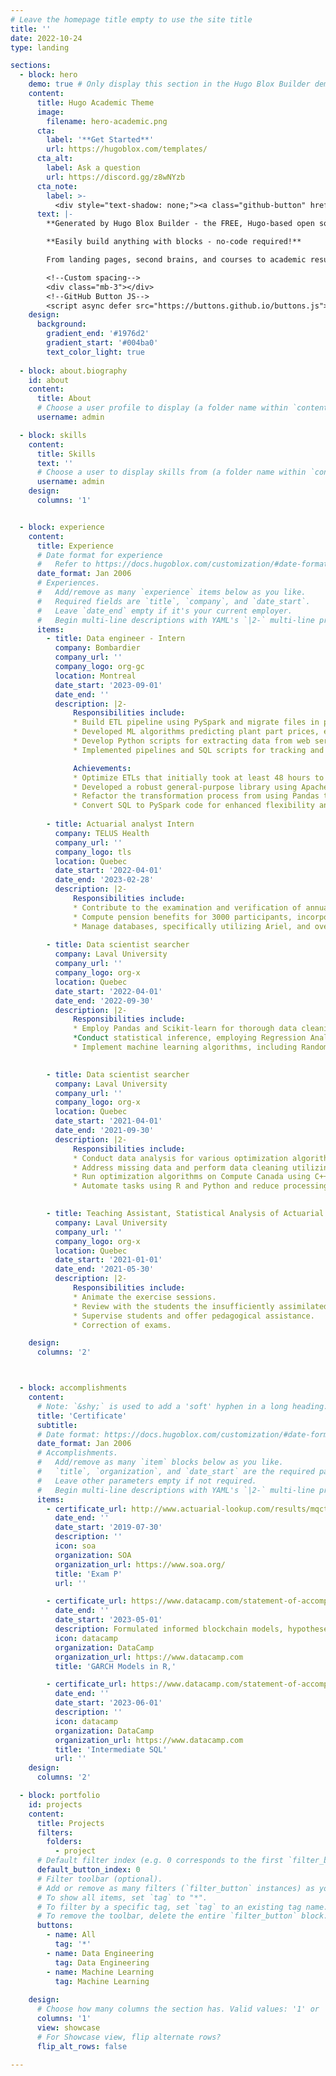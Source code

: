 ```yaml
---
# Leave the homepage title empty to use the site title
title: ''
date: 2022-10-24
type: landing

sections:
  - block: hero
    demo: true # Only display this section in the Hugo Blox Builder demo site
    content:
      title: Hugo Academic Theme
      image:
        filename: hero-academic.png
      cta:
        label: '**Get Started**'
        url: https://hugoblox.com/templates/
      cta_alt:
        label: Ask a question
        url: https://discord.gg/z8wNYzb
      cta_note:
        label: >-
          <div style="text-shadow: none;"><a class="github-button" href="https://github.com/HugoBlox/hugo-blox-builder" data-icon="octicon-star" data-size="large" data-show-count="true" aria-label="Star">Star Hugo Blox Builder</a></div><div style="text-shadow: none;"><a class="github-button" href="https://github.com/HugoBlox/theme-academic-cv" data-icon="octicon-star" data-size="large" data-show-count="true" aria-label="Star">Star the Academic template</a></div>
      text: |-
        **Generated by Hugo Blox Builder - the FREE, Hugo-based open source website builder trusted by 500,000+ sites.**

        **Easily build anything with blocks - no-code required!**

        From landing pages, second brains, and courses to academic resumés, conferences, and tech blogs.

        <!--Custom spacing-->
        <div class="mb-3"></div>
        <!--GitHub Button JS-->
        <script async defer src="https://buttons.github.io/buttons.js"></script>
    design:
      background:
        gradient_end: '#1976d2'
        gradient_start: '#004ba0'
        text_color_light: true
        
  - block: about.biography
    id: about
    content:
      title: About
      # Choose a user profile to display (a folder name within `content/authors/`)
      username: admin

  - block: skills
    content:
      title: Skills
      text: ''
      # Choose a user to display skills from (a folder name within `content/authors/`)
      username: admin
    design:
      columns: '1'


  - block: experience
    content:
      title: Experience
      # Date format for experience
      #   Refer to https://docs.hugoblox.com/customization/#date-format
      date_format: Jan 2006
      # Experiences.
      #   Add/remove as many `experience` items below as you like.
      #   Required fields are `title`, `company`, and `date_start`.
      #   Leave `date_end` empty if it's your current employer.
      #   Begin multi-line descriptions with YAML's `|2-` multi-line prefix.
      items:
        - title: Data engineer - Intern
          company: Bombardier
          company_url: ''
          company_logo: org-gc
          location: Montreal
          date_start: '2023-09-01'
          date_end: ''
          description: |2-
              Responsibilities include:
              * Build ETL pipeline using PySpark and migrate files in parquet format to Microsoft Azure
              * Developed ML algorithms predicting plant part prices, employing data analysis, feature engineering, and model optimization.
              * Develop Python scripts for extracting data from web service APIs and loading them into databases.
              * Implemented pipelines and SQL scripts for tracking and communicating automated migration progress via email.

              Achievements:
              * Optimize ETLs that initially took at least 48 hours to reduce it to just 8 minutes , improving business efficiency and productivity.
              * Developed a robust general-purpose library using Apache Spark to streamline and accelerate the creation of data processing pipelines.
              * Refactor the transformation process from using Pandas to PySpark for process optimization
              * Convert SQL to PySpark code for enhanced flexibility and leverage Spark's distributed computing capabilities, contributing to optimized data workflows.
        
        - title: Actuarial analyst Intern
          company: TELUS Health
          company_url: ''
          company_logo: tls
          location: Quebec
          date_start: '2022-04-01'
          date_end: '2023-02-28'
          description: |2-
              Responsibilities include:
              * Contribute to the examination and verification of annual and periodic data. 
              * Compute pension benefits for 3000 participants, incorporating plan-specific formulas, years of service, average salaries, and interest rates.
              * Manage databases, specifically utilizing Ariel, and oversee participant files for accuracy and completeness.
             
        - title: Data scientist searcher
          company: Laval University
          company_url: ''
          company_logo: org-x
          location: Quebec
          date_start: '2022-04-01'
          date_end: '2022-09-30'
          description: |2-
              Responsibilities include:
              * Employ Pandas and Scikit-learn for thorough data cleaning, addressing missing values, and handling outliers. 
              *Conduct statistical inference, employing Regression Analysis and Hypothesis Testing, to gain insights into the influence of variables on the overall condition of golf courses.
              * Implement machine learning algorithms, including Random Forest, KNN, and Gradient Boosting, utilizing both Python and R environments. These models predict the impact of various chemical components on the condition of golf courses.
    

        - title: Data scientist searcher
          company: Laval University
          company_url: ''
          company_logo: org-x
          location: Quebec
          date_start: '2021-04-01'
          date_end: '2021-09-30'
          description: |2-
              Responsibilities include:
              * Conduct data analysis for various optimization algorithms using both R and Python.
              * Address missing data and perform data cleaning utilizing Pandas and Scikit-learn.
              * Run optimization algorithms on Compute Canada using C++.
              * Automate tasks using R and Python and reduce processing time that takes hours in just one click.
          

        - title: Teaching Assistant, Statistical Analysis of Actuarial Risks
          company: Laval University
          company_url: ''
          company_logo: org-x
          location: Quebec
          date_start: '2021-01-01'
          date_end: '2021-05-30'
          description: |2-
              Responsibilities include:
              * Animate the exercise sessions.
              * Review with the students the insufficiently assimilated material.
              * Supervise students and offer pedagogical assistance.
              * Correction of exams.

    design:
      columns: '2'



  - block: accomplishments
    content:
      # Note: `&shy;` is used to add a 'soft' hyphen in a long heading.
      title: 'Certificate'
      subtitle:
      # Date format: https://docs.hugoblox.com/customization/#date-format
      date_format: Jan 2006
      # Accomplishments.
      #   Add/remove as many `item` blocks below as you like.
      #   `title`, `organization`, and `date_start` are the required parameters.
      #   Leave other parameters empty if not required.
      #   Begin multi-line descriptions with YAML's `|2-` multi-line prefix.
      items:
        - certificate_url: http://www.actuarial-lookup.com/results/mqctfj
          date_end: ''
          date_start: '2019-07-30'
          description: ''
          icon: soa
          organization: SOA
          organization_url: https://www.soa.org/
          title: 'Exam P'
          url: ''

        - certificate_url: https://www.datacamp.com/statement-of-accomplishment/course/5326f5b4788529fb97f4fd87c1c103820752562b
          date_end: ''
          date_start: '2023-05-01'
          description: Formulated informed blockchain models, hypotheses, and use cases.
          icon: datacamp
          organization: DataCamp
          organization_url: https://www.datacamp.com
          title: 'GARCH Models in R,'

        - certificate_url: https://www.datacamp.com/statement-of-accomplishment/course/cb5bbb5fc7dd36f8bc8c99c9db36b0a97a57b3b9
          date_end: ''
          date_start: '2023-06-01'
          description: ''
          icon: datacamp
          organization: DataCamp
          organization_url: https://www.datacamp.com
          title: 'Intermediate SQL'
          url: ''
    design:
      columns: '2'

  - block: portfolio
    id: projects
    content:
      title: Projects
      filters:
        folders:
          - project
      # Default filter index (e.g. 0 corresponds to the first `filter_button` instance below).
      default_button_index: 0
      # Filter toolbar (optional).
      # Add or remove as many filters (`filter_button` instances) as you like.
      # To show all items, set `tag` to "*".
      # To filter by a specific tag, set `tag` to an existing tag name.
      # To remove the toolbar, delete the entire `filter_button` block.
      buttons:
        - name: All
          tag: '*'
        - name: Data Engineering
          tag: Data Engineering
        - name: Machine Learning
          tag: Machine Learning
          
    design:
      # Choose how many columns the section has. Valid values: '1' or '2'.
      columns: '1'
      view: showcase
      # For Showcase view, flip alternate rows?
      flip_alt_rows: false
      
---
```

